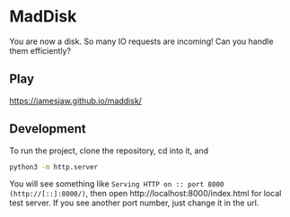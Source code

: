 # MadDisk

You are now a disk. So many IO requests are incoming! Can you handle them efficiently?

## Play
https://jamesjaw.github.io/maddisk/
## Development
To run the project, clone the repository, cd into it, and
```bash
python3 -m http.server
```
You will see something like `Serving HTTP on :: port 8000 (http://[::]:8000/)`, then open http://localhost:8000/index.html for local test server. If you see another port number, just change it in the url.
